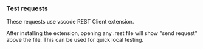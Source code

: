 ### Test requests

These requests use vscode REST Client extension.

After installing the extension, opening any .rest file will show "send request" above the file. This can be used for quick local testing.